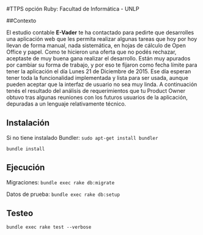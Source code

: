 #TTPS opción Ruby: Facultad de Informática - UNLP


##Contexto

El estudio contable **E-Vader** te ha contactado para pedirte que desarrolles una aplicación web que les
permita realizar algunas tareas que hoy por hoy llevan de forma manual, nada sistemática, en hojas de
cálculo de Open Office y papel. Como te hicieron una oferta que no podés rechazar, aceptaste de muy
buena gana realizar el desarrollo.
Están muy apurados por cambiar su forma de trabajo, y por eso te fijaron como fecha límite para tener la
aplicación el día Lunes 21 de Diciembre de 2015. Ese día esperan tener toda la funcionalidad
implementada y lista para ser usada, aunque pueden aceptar que la interfaz de usuario no sea muy linda.
A continuación tenés el resultado del análisis de requerimientos que tu Product Owner obtuvo tras algunas
reuniones con los futuros usuarios de la aplicación, depuradas a un lenguaje relativamente técnico.

## Instalación
  
  Si no tiene instalado Bundler: 
` sudo apt-get install bundler `
  
` bundle install `

## Ejecución

  Migraciones: `bundle exec rake db:migrate`
  
  Datos de prueba: `bundle exec rake db:setup`
  
## Testeo

  ` bundle exec rake test --verbose `

  
